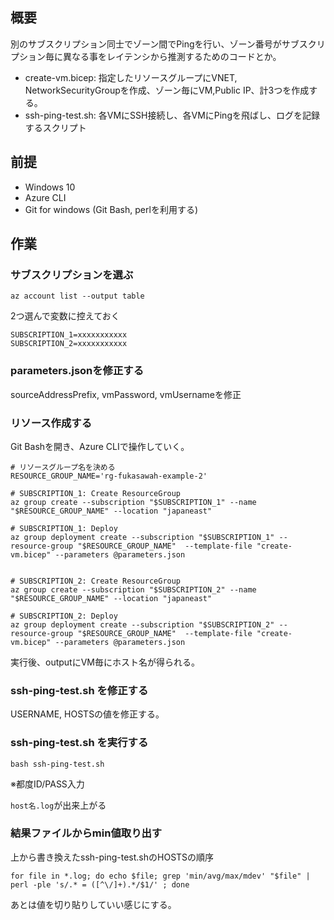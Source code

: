 
概要
-------

別のサブスクリプション同士でゾーン間でPingを行い、ゾーン番号がサブスクリプション毎に異なる事をレイテンシから推測するためのコードとか。

- create-vm.bicep: 指定したリソースグループにVNET, NetworkSecurityGroupを作成、ゾーン毎にVM,Public IP、計3つを作成する。
- ssh-ping-test.sh: 各VMにSSH接続し、各VMにPingを飛ばし、ログを記録するスクリプト


前提
-------

- Windows 10
- Azure CLI
- Git for windows (Git Bash, perlを利用する)


作業
--------

### サブスクリプションを選ぶ

```
az account list --output table
```

2つ選んで変数に控えておく

```
SUBSCRIPTION_1=xxxxxxxxxxx
SUBSCRIPTION_2=xxxxxxxxxxx
```

### parameters.jsonを修正する

sourceAddressPrefix, vmPassword, vmUsernameを修正

### リソース作成する

Git Bashを開き、Azure CLIで操作していく。

```
# リソースグループ名を決める
RESOURCE_GROUP_NAME='rg-fukasawah-example-2'

# SUBSCRIPTION_1: Create ResourceGroup
az group create --subscription "$SUBSCRIPTION_1" --name "$RESOURCE_GROUP_NAME" --location "japaneast" 

# SUBSCRIPTION_1: Deploy
az group deployment create --subscription "$SUBSCRIPTION_1" --resource-group "$RESOURCE_GROUP_NAME"  --template-file "create-vm.bicep" --parameters @parameters.json


# SUBSCRIPTION_2: Create ResourceGroup
az group create --subscription "$SUBSCRIPTION_2" --name "$RESOURCE_GROUP_NAME" --location "japaneast" 

# SUBSCRIPTION_2: Deploy
az group deployment create --subscription "$SUBSCRIPTION_2" --resource-group "$RESOURCE_GROUP_NAME"  --template-file "create-vm.bicep" --parameters @parameters.json
```

実行後、outputにVM毎にホスト名が得られる。

### ssh-ping-test.sh を修正する

USERNAME, HOSTSの値を修正する。

### ssh-ping-test.sh を実行する

```
bash ssh-ping-test.sh
```

※都度ID/PASS入力

`host名.log`が出来上がる

### 結果ファイルからmin値取り出す

上から書き換えたssh-ping-test.shのHOSTSの順序

```
for file in *.log; do echo $file; grep 'min/avg/max/mdev' "$file" | perl -ple 's/.* = ([^\/]+).*/$1/' ; done
```

あとは値を切り貼りしていい感じにする。